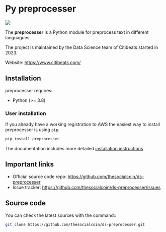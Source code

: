 # Py preprocesser

![](https://www.citibeats.com/hs-fs/hubfs/tmp_1677754011016.jpg?width=1600&height=278&name=tmp_1677754011016.jpg)


The **preprocesser** is a Python module for preprocess text in different languagues.

The project is maintained by the Data Science team of Citibeats started in 2023.

Website: https://www.citibeats.com/

## Installation

preprocesser requires:

- Python (>= 3.8)

### User installation

If you already have a working registration
to AWS the easiest way to install preprocesser is using ``pip``.

```sh
pip install preprocesser
```

The documentation includes more detailed [installation instructions](https://www.notion.so/citibeats/AWS-CodeArtifact-Tutorial-533ca93698ec4a1aa53e3f8d3830b075?pvs=4)

## Important links

- Official source code repo: https://github.com/thesocialcoin/ds-preprocesser
- Issue tracker: https://github.com/thesocialcoin/ds-preprocesser/issues

## Source code

You can check the latest sources with the command::

```sh
git clone https://github.com/thesocialcoin/ds-preprocesser.git
```
